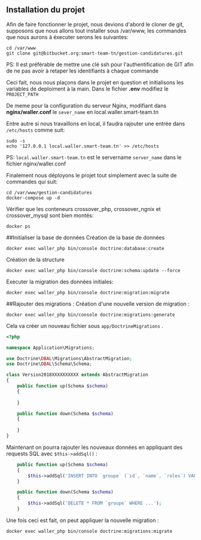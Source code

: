 ## Installation du projet
Afin de faire fonctionner le projet, nous devions d'abord le cloner de git, supposons que nous allons tout installer sous /var/www, les commandes que nous aurons à éxecuter serons les suivantes:

```shell 
cd /var/www
git clone git@bitbucket.org:smart-team-tn/gestion-candidatures.git
```
PS: Il est préférable de mettre une clé ssh pour l'authentification de GIT afin de ne pas avoir à retaper les identifiants à chaque commande

Ceci fait, nous nous plaçons dans le projet en question et initialisons les variables de deploiment à la main. Dans le fichier **.env** modifiez le `PROJECT_PATH`


De meme pour la configuration du serveur Nginx, modifiant dans **nginx/waller.conf** le `sever_name` en local.waller.smart-team.tn

Entre autre si nous travaillons en local, il faudra rajouter une entrée dans `/etc/hosts` comme suit:

```shell
sudo -s
echo '127.0.0.1 local.waller.smart-team.tn' >> /etc/hosts
```

PS: `local.waller.smart-team.tn` est le servername `server_name` dans le fichier nginx/waller.conf

Finalement nous déployons le projet tout simplement avec la suite de commandes qui suit:

```shell 
cd /var/www/gestion-candidatures
docker-compose up -d
```

Vérifier que les conteneurs crossover_php, crossover_ngnix et crossover_mysql sont bien montés:

```shell
docker ps
```

##Initialiser la base de données
Création de la base de données
```shell
docker exec waller_php bin/console doctrine:database:create
```

Création de la structure
```shell
docker exec waller_php bin/console doctrine:schema:update --force
```
Executer la migration des données initiales: 
```shell
docker exec waller_php bin/console doctrine:migration:migrate
```

##Rajouter des migrations :
Création d'une nouvelle version de migration :
```shell
docker exec waller_php bin/console doctrine:migrations:generate
```
Cela va créer un nouveau fichier sous `app/DoctrineMigrations` . 
```php
<?php

namespace Application\Migrations;

use Doctrine\DBAL\Migrations\AbstractMigration;
use Doctrine\DBAL\Schema\Schema;

class Version2018XXXXXXXXXX extends AbstractMigration
{
    public function up(Schema $schema)
    {
        
    }

    public function down(Schema $schema)
    {
        
    }
}
```


Maintenant on pourra rajouter les nouveaux données en appliquant des requests SQL avec `$this->addSql()` :

```php
    public function up(Schema $schema)
    {
        $this->addSql('INSERT INTO `groupe` (`id`, `name`, `roles`) VALUES ()');
    }

    public function down(Schema $schema)
    {
        $this->addSql('DELETE * FROM `groupe` WHERE ...');
    } 
```

Une fois ceci est fait, on peut appliquer la nouvelle migration :
```bash
docker exec waller_php bin/console doctrine:migrations:migrate
```